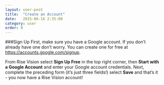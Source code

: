 ```yaml
---
layout: user-post
title:  "Create an Account"
date:   2015-06-16 2:35:00
category: user
order: 0
---
```


###Sign Up
First, make sure you have a Google account. If you don’t already have one don’t worry. You can create one for free at https://accounts.google.com/signup. 

From Rise Vision select **Sign Up Free** in the top right corner, then **Start with a Google Account** and enter your Google account credentials. Next, complete 
the preceding form (it’s just three fields!) select **Save** and that’s it - you now have a Rise Vision account!